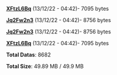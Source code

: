 [**XFtzL6Bq**](/data/XFtzL6Bq.txt) (13/12/22 - 04:42)- 7095 bytes

[**Jq2Fw2n3**](/data/Jq2Fw2n3.txt) (13/12/22 - 04:42)- 8756 bytes

[**Jq2Fw2n3**](/data/Jq2Fw2n3.txt) (13/12/22 - 04:42)- 8756 bytes

[**XFtzL6Bq**](/data/XFtzL6Bq.txt) (13/12/22 - 04:42)- 7095 bytes

**Total Datas**: 8682

**Total Size**: 49.89 MB / 49.9 MB